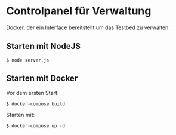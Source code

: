 # Controlpanel für Verwaltung

Docker, der ein Interface bereitstellt um das Testbed zu verwalten.

## Starten mit NodeJS

``$ node server.js``

## Starten mit Docker

Vor dem ersten Start:

``$ docker-compose build``

Starten mit:

``$ docker-compose up -d``

<!-- Test:

``$ docker run -p 8080:8080 -p 30000-30100:30000-30100 -v /var/run/docker.sock:/var/run/docker.sock i40/control`` -->
